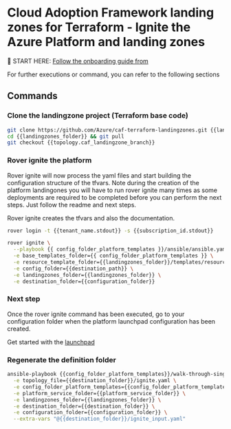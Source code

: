 # Cloud Adoption Framework landing zones for Terraform - Ignite the Azure Platform and landing zones


:rocket: START HERE: [Follow the onboarding guide from](https://aztfmod.github.io/documentation/docs/enterprise-scale/landingzones/platform/org-setup)


For further executions or command, you can refer to the following sections

## Commands

### Clone the landingzone project (Terraform base code)
```bash
git clone https://github.com/Azure/caf-terraform-landingzones.git {{landingzones_folder}}
cd {{landingzones_folder}} && git pull
git checkout {{topology.caf_landingzone_branch}}

```

### Rover ignite the platform
Rover ignite will now process the yaml files and start building the configuration structure of the tfvars. Note during the creation of the platform landingones you will have to run rover ignite many times as some deployments are required to be completed before you can perform the next steps. Just follow the readme and next steps.

Rover ignite creates the tfvars and also the documentation.

```bash
rover login -t {{tenant_name.stdout}} -s {{subscription_id.stdout}}

rover ignite \
  --playbook {{ config_folder_platform_templates }}/ansible/ansible.yaml \
  -e base_templates_folder={{ config_folder_platform_templates }} \
  -e resource_template_folder={{landingzones_folder}}/templates/resources \
  -e config_folder={{destination_path}} \
  -e landingzones_folder={{landingzones_folder}} \
  -e destination_folder={{configuration_folder}}

```

### Next step

Once the rover ignite command has been executed, go to your configuration folder when the platform launchpad configuration has been created.

Get started with the [launchpad]({{destination_path}}/{{topologies.launchpad.relative_destination_folder}})

### Regenerate the definition folder

```bash
ansible-playbook {{config_folder_platform_templates}}/walk-through-single.yaml \
  -e topology_file={{destination_folder}}/ignite.yaml \
  -e config_folder_platform_templates={{config_folder_platform_templates}} \
  -e platform_service_folder={{platform_service_folder}} \
  -e landingzones_folder={{landingzones_folder}} \
  -e destination_folder={{destination_folder}} \
  -e configuration_folder={{configuration_folder}} \
  --extra-vars "@{{destination_folder}}/ignite_input.yaml"

```